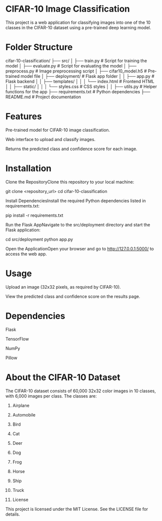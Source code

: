 # CIFAR-10 Image Classification

This project is a web application for classifying images into one of the 10 classes in the CIFAR-10 dataset using a pre-trained deep learning model.

# Folder Structure

cifar-10-classification/
├── src/
│   ├── train.py               # Script for training the model
│   ├── evaluate.py            # Script for evaluating the model
│   ├── preprocess.py          # Image preprocessing script
│   ├── cifar10_model.h5       # Pre-trained model file
│   ├── deployment/            # Flask app folder
│   │   ├── app.py             # Flask backend
│   │   ├── templates/
│   │   │   └── index.html     # Frontend HTML
│   │   ├── static/
│   │   │   └── styles.css     # CSS styles
│   │   ├── utils.py           # Helper functions for the app
├── requirements.txt           # Python dependencies
├── README.md                  # Project documentation

# Features

Pre-trained model for CIFAR-10 image classification.

Web interface to upload and classify images.

Returns the predicted class and confidence score for each image.

# Installation

Clone the RepositoryClone this repository to your local machine:

git clone <repository_url>
cd cifar-10-classification

Install DependenciesInstall the required Python dependencies listed in requirements.txt:

pip install -r requirements.txt

Run the Flask AppNavigate to the src/deployment directory and start the Flask application:

cd src/deployment
python app.py

Open the ApplicationOpen your browser and go to http://127.0.0.1:5000/ to access the web app.

# Usage

Upload an image (32x32 pixels, as required by CIFAR-10).

View the predicted class and confidence score on the results page.

# Dependencies

Flask

TensorFlow

NumPy

Pillow

# About the CIFAR-10 Dataset

The CIFAR-10 dataset consists of 60,000 32x32 color images in 10 classes, with 6,000 images per class. The classes are:

1. Airplane

2. Automobile

3. Bird

4. Cat

5. Deer

6. Dog

7. Frog

8. Horse

9. Ship

10. Truck

11. License

This project is licensed under the MIT License. See the LICENSE file for details.

